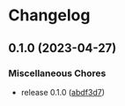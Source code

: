 # Changelog

## 0.1.0 (2023-04-27)


### Miscellaneous Chores

* release 0.1.0 ([abdf3d7](https://github.com/typedigital/telemetrydeck-react/commit/abdf3d7f11ee936da9db328410ba5470d5e8385b))
